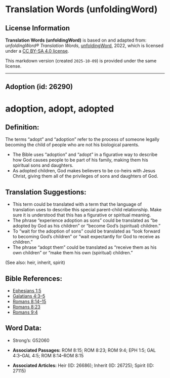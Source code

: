 # Translation Words (unfoldingWord)

## License Information

**Translation Words (unfoldingWord)** is based on and adapted from: _unfoldingWord® Translation Words_, [unfoldingWord](https://unfoldingword.org/utw), 2022, which is licensed under a [CC BY-SA 4.0 license](https://creativecommons.org/licenses/by-sa/4.0/legalcode.en).

This markdown version (created `2025-10-09`) is provided under the same license.



--------------------------------

## Adoption (id: 26290)

adoption, adopt, adopted
========================

Definition:
-----------

The terms “adopt” and “adoption” refer to the process of someone legally becoming the child of people who are not his biological parents.

* The Bible uses “adoption” and “adopt” in a figurative way to describe how God causes people to be part of his family, making them his spiritual sons and daughters.
* As adopted children, God makes believers to be co\-heirs with Jesus Christ, giving them all of the privileges of sons and daughters of God.

Translation Suggestions:
------------------------

* This term could be translated with a term that the language of translation uses to describe this special parent\-child relationship. Make sure it is understood that this has a figurative or spiritual meaning.
* The phrase “experience adoption as sons” could be translated as “be adopted by God as his children” or “become God’s (spiritual) children.”
* To “wait for the adoption of sons” could be translated as “look forward to becoming God’s children” or “wait expectantly for God to receive as children.”
* The phrase “adopt them” could be translated as “receive them as his own children” or “make them his own (spiritual) children.”

(See also: heir, inherit, spirit)

Bible References:
-----------------

* [Ephesians 1:5](https://ref.ly/Eph1:5)
* [Galatians 4:3–5](https://ref.ly/Gal4:3-Gal4:5)
* [Romans 8:14–15](https://ref.ly/Rom8:14-Rom8:15)
* [Romans 8:23](https://ref.ly/Rom8:23)
* [Romans 9:4](https://ref.ly/Rom9:4)

Word Data:
----------

* Strong’s: G52060

* **Associated Passages:** ROM 8:15; ROM 8:23; ROM 9:4; EPH 1:5; GAL 4:3–GAL 4:5; ROM 8:14–ROM 8:15
* **Associated Articles:** Heir (ID: 26686); Inherit (ID: 26725); Spirit (ID: 27115)

